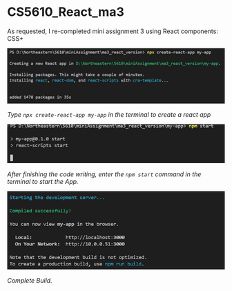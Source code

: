# CS5610_React_ma3

As requested, I re-completed mini assignment 3 using React components: CSS+

![1](./ma3_react_version/1.png)

*Type `npx create-react-app my-app` in the terminal to create a react app*

![3](./ma3_react_version/3.png)

*After finishing the code writing, enter the `npm start` command in the terminal to start the App.*

![2](./ma3_react_version/2.png)

*Complete Build.*

